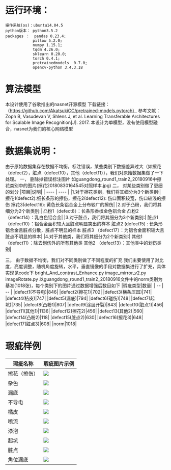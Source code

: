 # 运行环境：
    操作系统(os)：ubuntu14.04.5
    python版本： python3.5.2
    packages ：  pandas 0.23.4; 
                pillow 5.2.0;  
                numpy 1.15.1; 
                tqdm 4.26.0;  
                sklearn 0.20.0; 
                torch 0.4.1;
                pretrainedmodels  0.7.0;
                opencv-python 3.4.3.18
# 算法模型
本设计使用了谷歌推出的nasnet开源模型
下载链接： （https://github.com/AkatsukiCC/pretrained-models.pytorch）
参考文献：Zoph B, Vasudevan V, Shlens J, et al. Learning Transferable Architectures for Scalable Image Recognition[J]. 2017.
本设计为单模型，没有使用模型融合，nasnet为我们的核心网络模型

# 数据集说明：
  由于原始数据集存在数据不均衡，标注错误，某些类别下数据差异过大（如擦花（defect2），脏点（defect10），其他（defect11）），我们对原始数据集做了一下处理。
  一， 删除掉错误标注图片
        如guangdong_round1_train2_20180916中擦花类别中的图片(擦花20180830164545对照样本.jpg)
  二， 对某些类别做了更细的划分
       |项目|说明|
       | ---- | ---- |
       |1.对于擦花类别，我们将其细分为3个新类别:|  擦花1(defect2):细长条形的擦伤，擦花2(defect12):  伤口面积较宽，伤口较浅的擦伤
        擦花3(defect16):  黄色长条铝合金上分布较广的擦伤|
       |2.对于凸粉，我们将其细分为2个新类别:|
              凸粉1（defect8）：长条形香槟金色铝合金
              凸粉2 （defect14）：乳白色铝合金|
       |3.对于脏点，我们将其细分为3个新类别:|
              脏点1 （defect10）：铝合金面积较大且脏点明显突出的样本
              脏点2   (defect15)  :  长条形铝合金且脏点分散，脏点不明显的样本
              脏点3  （defect17）：为铝合金面积较大且脏点不明显的样本|
        |4.对于其他类，我们将其细分为2个新类别:|
             其他1 （defect11）：除去划伤外的所有其他类
             其他2   （defect13）：其他类中的划伤类别|
             
  三， 由于数据不均衡，我们对不同类别做了不同程度的扩充
        我们主要使用了对比度，亮度调整，随机角度旋转，水平，垂直镜像的手段对数据集进行了扩充，具体实现见code下
             bright_And_contrast_Enhance.py
             image_mirror_v2.py
             imageRotate.py
    以guangdong_round1_train2_20180916文件中的norm类别为基准(1018张)，每个类别下的图片通过数据增强后数目如下
       |瑕疵类型|数量|
       | -- | -- |
       |defect1(不导电)|846|
       |defect2(擦花1)|702|
       |defect3(横条压凹)|741|
       |defect4(桔皮)|747|
       |defect5(漏底)|794|
       |defect6(碰伤)|748|
       |defect7(起坑)|735|
       |defect8(凸粉1)|807|
       |defect9(涂层开裂)|843|
       |defect10(脏点1)|456|
       |defect11(其他1)|1136|
       |defect12(擦花2)|456|
       |defect13(其他2)|560|
       |defect14(凸粉2)|118|
       |defect15(脏点2)|630|
       |defect16(擦花3)|648|
       |defect17(脏点3)|608|
       |norm|1018|


# 瑕疵样例

| 瑕疵名称 |瑕疵图片示例 |
| ------ | ------ |
| 擦花（擦伤） |![](https://github.com/shenhongcai/ImageStore/blob/master/cahua.png)|
| 杂色 | ![](https://github.com/shenhongcai/ImageStore/blob/master/zase.png)|
| 漏底 | ![](https://github.com/shenhongcai/ImageStore/blob/master/loudi.png)|
| 不导电 | ![](https://github.com/shenhongcai/ImageStore/blob/master/budaodian.png)|
| 橘皮 | ![](https://github.com/shenhongcai/ImageStore/blob/master/jupi.png)|
| 喷流 | ![](https://github.com/shenhongcai/ImageStore/blob/master/penliu.png)|
| 漆泡 | ![](https://github.com/shenhongcai/ImageStore/blob/master/qipao.png)|
| 起坑 | ![](https://github.com/shenhongcai/ImageStore/blob/master/qikeng.png) |
| 脏点 | ![](https://github.com/shenhongcai/ImageStore/blob/master/zangdian.png) |
| 角位漏底 | ![](https://github.com/shenhongcai/ImageStore/blob/master/jiapweiloudi.png)|



